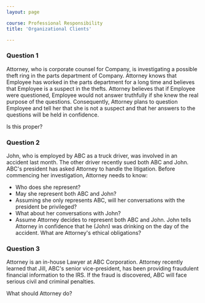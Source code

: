```yaml
---
layout: page

course: Professional Responsibility
title: 'Organizational Clients'

---
```


### Question 1

Attorney, who is corporate counsel for Company, is investigating a possible theft ring in the parts department of Company. Attorney knows that Employee has worked in the parts department for a long time and believes that Employee is a suspect in the thefts. Attorney believes that if Employee were questioned, Employee would not answer truthfully if she knew the real purpose of the questions. Consequently, Attorney plans to question Employee and tell her that she is not a suspect and that her answers to the questions will be held in confidence. 

Is this proper?

### Question 2

John, who is employed by ABC as a truck driver, was involved in an accident last month. The other driver recently sued both ABC and John. ABC's president has asked Attorney to handle the litigation. Before commencing her investigation, Attorney needs to know:

- Who does she represent?
- May she represent both ABC and John?
- Assuming she only represents ABC, will her conversations with the president be privileged?
- What about her conversations with John?
- Assume Attorney decides to represent both ABC and John. John tells Attorney in confidence that he (John) was drinking on the day of the accident. What are Attorney's ethical obligations?

### Question 3

Attorney is an in-house Lawyer at ABC Corporation. Attorney recently learned that Jill, ABC's senior vice-president, has been providing fraudulent financial information to the IRS. If the fraud is discovered, ABC will face serious civil and criminal penalties. 

What should Attorney do?